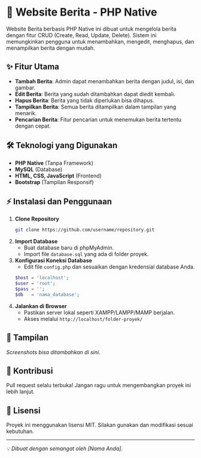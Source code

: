 # 📰 Website Berita - PHP Native

Website Berita berbasis PHP Native ini dibuat untuk mengelola berita dengan fitur CRUD (Create, Read, Update, Delete). Sistem ini memungkinkan pengguna untuk menambahkan, mengedit, menghapus, dan menampilkan berita dengan mudah.

## ✨ Fitur Utama
- **Tambah Berita**: Admin dapat menambahkan berita dengan judul, isi, dan gambar.
- **Edit Berita**: Berita yang sudah ditambahkan dapat diedit kembali.
- **Hapus Berita**: Berita yang tidak diperlukan bisa dihapus.
- **Tampilkan Berita**: Semua berita ditampilkan dalam tampilan yang menarik.
- **Pencarian Berita**: Fitur pencarian untuk menemukan berita tertentu dengan cepat.

## 🛠️ Teknologi yang Digunakan
- **PHP Native** (Tanpa Framework)
- **MySQL** (Database)
- **HTML, CSS, JavaScript** (Frontend)
- **Bootstrap** (Tampilan Responsif)

## ⚡ Instalasi dan Penggunaan
1. **Clone Repository**
   ```sh
   git clone https://github.com/username/repository.git
   ```
2. **Import Database**
   - Buat database baru di phpMyAdmin.
   - Import file `database.sql` yang ada di folder proyek.
3. **Konfigurasi Koneksi Database**
   - Edit file `config.php` dan sesuaikan dengan kredensial database Anda.
   ```php
   $host = 'localhost';
   $user = 'root';
   $pass = '';
   $db   = 'nama_database';
   ```
4. **Jalankan di Browser**
   - Pastikan server lokal seperti XAMPP/LAMPP/MAMP berjalan.
   - Akses melalui `http://localhost/folder-proyek/`

## 📸 Tampilan
_Screenshots bisa ditambahkan di sini._

## 📌 Kontribusi
Pull request selalu terbuka! Jangan ragu untuk mengembangkan proyek ini lebih lanjut.

## 📄 Lisensi
Proyek ini menggunakan lisensi MIT. Silakan gunakan dan modifikasi sesuai kebutuhan.

---
_💡 Dibuat dengan semangat oleh [Nama Anda]._


